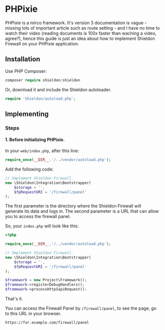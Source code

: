 # PHPixie

PHPixie is a mirco framework. It's version 3 documentation is vague - missing lots of important article such as route setting - and I have no time to watch their video (reading documents is 100x faster than waching a video, agree?), hence this guide is just an idea about how to implement Shieldon Firewall on your PHPixie application.

## Installation

Use PHP Composer:

```php
composer require shieldon/shieldon
```

Or, download it and include the Shieldon autoloader.
```php
require 'Shieldon/autoload.php';
```

## Implementing

### Steps

#### 1. Before initializing PHPixie.

In your `web/index.php`, after this line:

```php
require_once(__DIR__.'/../vendor/autoload.php');
```
Add the following code:

```php
// Implement Shieldon Firewall.
new \Shieldon\Integration\Bootstrapper(
    $storage = '',
    $fpRequestURI = '/firewall/panel'
);
```

The first parameter is the directory where the Shieldon Firewall will generate its data and logs in. The second parameter is a URL that can allow you to access the firewall panel.

So, your `index.php` will look like this:

```php
<?php

require_once(__DIR__.'/../vendor/autoload.php');

// Implement Shieldon Firewall.
new \Shieldon\Integration\Bootstrapper(
    $storage = '',
    $fpRequestURI = '/firewall/panel'
);

$framework = new Project\Framework();
$framework->registerDebugHandlers();
$framework->processHttpSapiRequest();
```

That's it.

You can access the Firewall Panel by `/firewall/panel`, to see the page, go to this URL in your browser.

```bash
https://for.example.com/firewall/panel
```